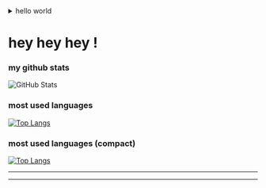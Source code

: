 <!-- ############################################################################################### -->
<!-- ############################################################################################### -->
<details>
<summary>hello world</summary>
  
  
  
  &#9472;&#9472;&#9472;&#9472;&#9472;&#9472;&#9472;&#9472;&#9472;&#9472;
  
  <!-- https://www.compart.com/en/unicode/html -->
  
  
 <br>
  
  
 [&#8859;&#8859;&#8859;&#8859;&#8859;&#8859;&#8859;&#8859;&#8859;&#8859;](https://github.com/chrisdevsandapps/youtube-links-2023March)
  
  
 <br>
  
  
 my tagnames for my projects: [&#8859;&#8859;&#8859;](https://github.com/chrisdevsandapps/my-github-repository-tags)


<br>


[mac setup guide](https://sourabhbajaj.com/mac-setup/)


background working musics: [&#8859;](https://gist.github.com/chrisdevsandapps/e75238da6604c466ce5f6a6f42eb387f)


  
 <br>
 <br>
 <br>  
  
[resources links](https://github.com/chrisdevsandapps/youtube-links-2023March)
  
  
[my neovim notes](https://gist.github.com/chrisdevsandapps/258a456fb88af1f8deef84d246354a40)  
  
  
[my neovim commands](https://gist.github.com/chrisdevsandapps/9431db90e3b4586deae69fac7b2b52dc)  
  
  
[neovim resources](https://gist.github.com/chrisdevsandapps/a4bf1f077b6301df085515fa7c729b3b)  
  
  
[neovim settings for macos &#8859;&#8859;&#8859;](https://github.com/chrisdevsandapps/neovim-init-file-on-macos)


[my tmux notes](https://gist.github.com/chrisdevsandapps/0ccf87b09a66e15a428b1e4e3763388c)
  
  
[my iTerm2 notes](https://gist.github.com/chrisdevsandapps/e8715c2fddbe003ba49aaa64724b7434)
  
  
[vscode settings and notes](https://github.com/chrisdevsandapps/vscode-settings-backup)



 <br>
 <br>
 <br>   
  
  
  
  
[js-algorithm](https://github.com/TheAlgorithms/Javascript)


[coding-interview](https://github.com/jwasham/coding-interview-university)
  
  
[javascript.info](https://javascript.info/)
  

[javascripttutorial.net](https://www.javascripttutorial.net/)
  
  
 <br>
 <br>
 <br>
  
  
  
  
  
  
  
  
  
 <br>

[placeholder images](https://gist.github.com/chrisdevsandapps/e0482515c90d7b1bb1bc0d790bd3323f)




github flavored markdown block language list: [&#8859;](https://www.rubycoloredglasses.com/2013/04/languages-supported-by-github-flavored-markdown/) [&#8859;](https://github.com/github/linguist/blob/master/lib/linguist/languages.yml)



template for directory tree: [&#8859;](https://gist.github.com/chrisdevsandapps/5be9b39d51c6afc6005ee1985d13262b)


  
[indexDotHtml Template](https://gist.github.com/chrisdevsandapps/62f06902bafe4e34681a9a36f12e41d7)
  
  
  
 <br>
 <br>
 <br>
  
 
  
  <br>

[simplified.guide](https://www.simplified.guide/)
  

  
[nietzche-ipzum](http://nietzsche-ipsum.com/)
  


[linuxize](https://linuxize.com/)



[linuxHandbook](https://linuxhandbook.com/)

  
 <br>
 <br>
 <br>
  
 
</details>


<!-- ############################################################################################### -->
<!-- ############################################################################################### -->
<!-- ############################################################################################### -->







# hey hey hey !


<!-- ############################################################################################### -->
<!-- STATS -->

<!-- https://github.com/rishisuresh7/github-readme-stats -->

<!-- ![GitHub Stats](https://github-readme-stats.vercel.app/api?username=chrisdevsandapps&theme=radical) -->

<!-- ![GitHub Stats](https://github-readme-stats.vercel.app/api?username=chrisdevsandapps&theme=dark) -->

<!-- ############################################################################################### -->
<!-- ############################################################################################### -->

### my github stats

![GitHub Stats](https://github-readme-stats.vercel.app/api?username=chrisdevsandapps&theme=merko&count_private=true&show_icons=true)

<!-- ![GitHub Stats](https://github-readme-stats.vercel.app/api?username=chrisdevsandapps&theme=gruvbox) -->




<!-- ![GitHub Stats](https://github-readme-stats.vercel.app/api?username=chrisdevsandapps&theme=tokyonight) -->

<!-- ![GitHub Stats](https://github-readme-stats.vercel.app/api?username=chrisdevsandapps&theme=onedark) -->

<!-- ![GitHub Stats](https://github-readme-stats.vercel.app/api?username=chrisdevsandapps&theme=cobalt) -->

<!-- ![GitHub Stats](https://github-readme-stats.vercel.app/api?username=chrisdevsandapps&theme=synthwave) -->

<!-- ![GitHub Stats](https://github-readme-stats.vercel.app/api?username=chrisdevsandapps&theme=highcontrast) -->

<!-- ![GitHub Stats](https://github-readme-stats.vercel.app/api?username=chrisdevsandapps&theme=dracula) -->


<!-- 
[![Top Langs](https://github-readme-stats.vercel.app/api/top-langs/?username=anuraghazra&hide=javascript,html)](https://github.com/anuraghazra/github-readme-stats) -->

<!-- ############################################################################################### -->
<!-- ############################################################################################### -->

### most used languages

[![Top Langs](https://github-readme-stats.vercel.app/api/top-langs/?username=chrisdevsandapps&langs_count=10&hide=html)](https://github.com/anuraghazra/github-readme-stats)




<!-- ############################################################################################### -->
<!-- ############################################################################################### -->

### most used languages (compact)

[![Top Langs](https://github-readme-stats.vercel.app/api/top-langs/?username=chrisdevsandapps&langs_count=8&layout=compact&hide=html,css,scss)](https://github.com/anuraghazra/github-readme-stats)



<!-- ############################################################################################### -->
<!-- ############################################################################################### -->




---

---





